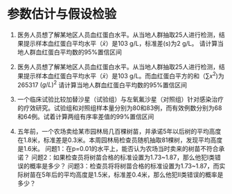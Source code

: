 # 参数估计与假设检验

1. 医务人员想了解某地区人员血红蛋白水平。从当地人群抽取25人进行检测，结果提示样本血红蛋白平均水平（$\bar{x}$）是103 g/L，标准差(s)为2 g/L。
请计算当地人群血红蛋白平均数的95%置信区间

2. 医务人员想了解某地区人员血红蛋白水平。从当地人群抽取25人进行检测，结果提示样本血红蛋白平均水平（$\bar{x}$）是103 g/L。而血红蛋白平方的和（$\sum{x^2}$)为 265317 $(g/L)^2$
请计算当地人群血红蛋白平均数的95%置信区间

3. 一个临床试验比较加替沙星（试验组）与左氧氟沙星（对照组）针对感染治疗的疗效研究。试验组和对照组样本量分别为80和83例，而有效例数分别为68和64例。试着计算两组有序率差值的99%置信区间

4. 五年前，一个农场卖给某市园林局几百棵树苗，并承诺5年以后树的平均高度在1.8米，标准差是0.3米。本周园林局检查员随机抽取81棵树，发现平均高度是1.6米。
问题1：在p=0.01的水平上，能否认为农场当时卖来的树苗不符合承诺？ 
问题2：如果检查员将树苗合格的标准设置为1.73~1.87，那么他犯I类错误的概率是多少？
问题3：检查员将将树苗合格的标准设置为1.73~1.87，而实际树苗在5年后的平均高度是1.5米，标准差0.4米，那么他犯II类错误的概率是多少？